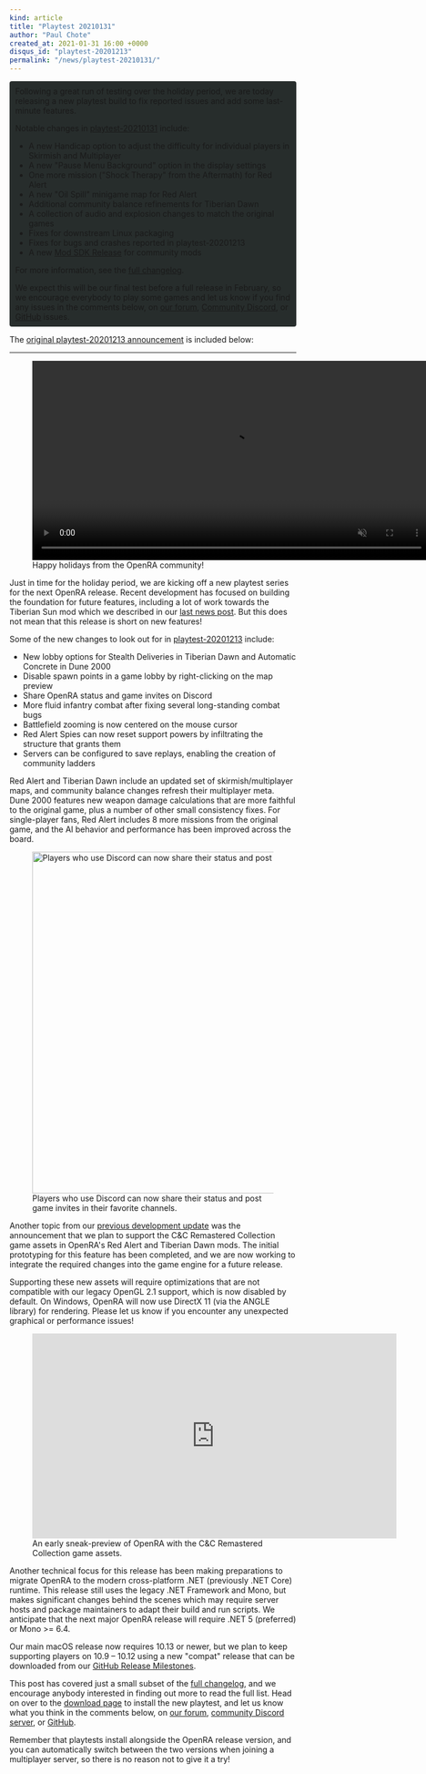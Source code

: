 ```yaml
---
kind: article
title: "Playtest 20210131"
author: "Paul Chote"
created_at: 2021-01-31 16:00 +0000
disqus_id: "playtest-20201213"
permalink: "/news/playtest-20210131/"
---
```


<div style="border-radius: 4px; background-color: #272d2c; padding: 5px">
<div style="margin: -10px 5px" markdown="1">

Following a great run of testing over the holiday period, we are today releasing a new playtest build to fix reported issues and add some last-minute features.

Notable changes in [playtest-20210131](/download/) include:

* A new Handicap option to adjust the difficulty for individual players in Skirmish and Multiplayer
* A new "Pause Menu Background" option in the display settings
* One more mission ("Shock Therapy" from the Aftermath) for Red Alert
* A new "Oil Spill" minigame map for Red Alert
* Additional community balance refinements for Tiberian Dawn
* A collection of audio and explosion changes to match the original games
* Fixes for downstream Linux packaging
* Fixes for bugs and crashes reported in playtest-20201213
* A new [Mod SDK Release](https://github.com/OpenRA/OpenRAModSDK/releases/tag/20210131) for community mods

For more information, see the [full changelog](https://github.com/OpenRA/OpenRA/wiki/Changelog/c3df4d181331b89866b1f86d8217b4028a4361ae).

We expect this will be our final test before a full release in February, so we encourage everybody to play some games and let us know if you find any issues in the comments below, on [our forum](https://forum.openra.net), [Community Discord](https://discord.openra.net), or [GitHub](https://github.com/OpenRA/OpenRA/) issues.

</div>
</div>

The [original playtest-20201213 announcement](/news/playtest-20201213/) is included below:

<hr />

<figure>
  <video width="700" autoplay loop muted>
    <source src="{{ '/images/news/20201213-christmas-mp4.mp4' | relative_url }}" type="video/mp4">
    <source src="{{ '/images/news/20201213-christmas-ogv.ogv' | relative_url }}" type="video/ogg">
    <img src="{{ '/images/news/20201213-christmas-static.png' | relative_url }}" width="700" />
  </video>
  <figcaption>Happy holidays from the OpenRA community!</figcaption>
</figure>

Just in time for the holiday period, we are kicking off a new playtest series for the next OpenRA release. Recent development has focused on building the foundation for future features, including a lot of work towards the Tiberian Sun mod which we described in our [last news post](/news/devblog-20200629/). But this does not mean that this release is short on new features!

Some of the new changes to look out for in [playtest-20201213](/download/) include:

* New lobby options for Stealth Deliveries in Tiberian Dawn and Automatic Concrete in Dune 2000
* Disable spawn points in a game lobby by right-clicking on the map preview
* Share OpenRA status and game invites on Discord
* More fluid infantry combat after fixing several long-standing combat bugs
* Battlefield zooming is now centered on the mouse cursor
* Red Alert Spies can now reset support powers by infiltrating the structure that grants them
* Servers can be configured to save replays, enabling the creation of community ladders

Red Alert and Tiberian Dawn include an updated set of skirmish/multiplayer maps, and community balance changes refresh their multiplayer meta. Dune 2000 features new weapon damage calculations that are more faithful to the original game, plus a number of other small consistency fixes. For single-player fans, Red Alert includes 8 more missions from the original game, and the AI behavior and performance has been improved across the board.

<figure>
  <img src="{{ '/images/news/20201213-discord.png' | relative_url }}" alt="Players who use Discord can now share their status and post game invites" width="600px" />
  <figcaption>Players who use Discord can now share their status and post game invites in their favorite channels.</figcaption>
</figure>

Another topic from our [previous development update](/news/devblog-20200629/) was the announcement that we plan to support the C&C Remastered Collection game assets in OpenRA's Red Alert and Tiberian Dawn mods. The initial prototyping for this feature has been completed, and we are now working to integrate the required changes into the game engine for a future release.

Supporting these new assets will require optimizations that are not compatible with our legacy OpenGL 2.1 support, which is now disabled by default. On Windows, OpenRA will now use DirectX 11 (via the ANGLE library) for rendering. Please let us know if you encounter any unexpected graphical or performance issues!

<figure>
  <iframe width="640" height="360" src="https://www.youtube-nocookie.com/embed/Vqsferf8iSc" frameborder="0" allow="encrypted-media; picture-in-picture" allowfullscreen></iframe>
  <figcaption>An early sneak-preview of OpenRA with the C&C Remastered Collection game assets.</figcaption>
</figure>

Another technical focus for this release has been making preparations to migrate OpenRA to the modern cross-platform .NET (previously .NET Core) runtime. This release still uses the legacy .NET Framework and Mono, but makes significant changes behind the scenes which may require server hosts and package maintainers to adapt their build and run scripts. We anticipate that the next major OpenRA release will require .NET 5 (preferred) or Mono >= 6.4.

Our main macOS release now requires 10.13 or newer, but we plan to keep supporting players on 10.9 &ndash; 10.12 using a new "compat" release that can be downloaded from our [GitHub Release Milestones](https://github.com/OpenRA/OpenRA/releases).

This post has covered just a small subset of the [full changelog](https://github.com/OpenRA/OpenRA/wiki/Changelog/d207b07fe1713e2dedf547dbb09e03d120cffe9b), and we encourage anybody interested in finding out more to read the full list. Head on over to the [download page](/download/) to install the new playtest, and let us know what you think in the comments below, on [our forum](https://forum.openra.net/), [community Discord server](https://discord.gg/UcUztfr), or [GitHub](https://github.com/OpenRA/OpenRA/issues).

Remember that playtests install alongside the OpenRA release version, and you can automatically switch between the two versions when joining a multiplayer server, so there is no reason not to give it a try!

